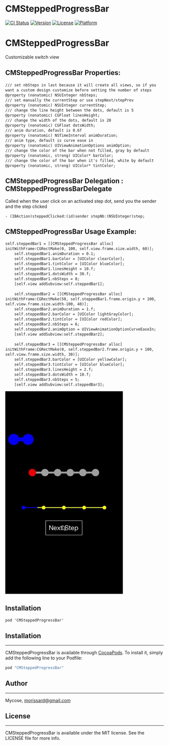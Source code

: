 # CMSteppedProgressBar

[![CI Status](http://img.shields.io/travis/Mycose/CMSteppedProgressBar.svg?style=flat)](https://travis-ci.org/Mycose/CMSteppedProgressBar)
[![Version](https://img.shields.io/cocoapods/v/CMSteppedProgressBar.svg?style=flat)](http://cocoapods.org/pods/CMSteppedProgressBar)
[![License](https://img.shields.io/cocoapods/l/CMSteppedProgressBar.svg?style=flat)](http://cocoapods.org/pods/CMSteppedProgressBar)
[![Platform](https://img.shields.io/cocoapods/p/CMSteppedProgressBar.svg?style=flat)](http://cocoapods.org/pods/CMSteppedProgressBar)

# CMSteppedProgressBar
Customizable switch view

CMSteppedProgressBar Properties:
---------------------------------------------------
```objc
/// set nbSteps in last because it will create all views, so if you want a custom design customize before setting the number of steps
@property (nonatomic) NSUInteger nbSteps;
/// set manually the currentStep or use stepNext/stepPrev
@property (nonatomic) NSUInteger currentStep;
/// change the line height between the dots, default is 5
@property (nonatomic) CGFloat linesHeight;
/// change the width of the dots, default is 20
@property (nonatomic) CGFloat dotsWidth;
/// anim duration, default is 0.6f
@property (nonatomic) NSTimeInterval animDuration;
/// anim type, default is curve ease in
@property (nonatomic) UIViewAnimationOptions animOption;
/// change the color of the bar when not filled, gray by default
@property (nonatomic, strong) UIColor* barColor;
/// change the color of the bar when it's filled, white by default
@property (nonatomic, strong) UIColor* tintColor;
```

CMSteppedProgressBar Delegation : CMSteppedProgressBarDelegate
---------------------------------------------------
Called when the user click on an activated step dot, send you the sender and the step clicked
```objc
- (IBAction)steppedClicked:(id)sender stepNb:(NSUInteger)step;
```

CMSteppedProgressBar Usage Example:
---------------------------------------------------
```objc
self.steppedBar1 = [[CMSteppedProgressBar alloc] initWithFrame:CGRectMake(0, 100, self.view.frame.size.width, 60)];
    self.steppedBar1.animDuration = 0.1;
    self.steppedBar1.barColor = [UIColor clearColor];
    self.steppedBar1.tintColor = [UIColor blueColor];
    self.steppedBar1.linesHeight = 10.f;
    self.steppedBar1.dotsWidth = 30.f;
    self.steppedBar1.nbSteps = 8;
    [self.view addSubview:self.steppedBar1];
    
    self.steppedBar2 = [[CMSteppedProgressBar alloc] initWithFrame:CGRectMake(50, self.steppedBar1.frame.origin.y + 100, self.view.frame.size.width-100, 40)];
    self.steppedBar2.animDuration = 1.f;
    self.steppedBar2.barColor = [UIColor lightGrayColor];
    self.steppedBar2.tintColor = [UIColor redColor];
    self.steppedBar2.nbSteps = 6;
    self.steppedBar2.animOption = UIViewAnimationOptionCurveEaseIn;
    [self.view addSubview:self.steppedBar2];
    
    self.steppedBar3 = [[CMSteppedProgressBar alloc] initWithFrame:CGRectMake(0, self.steppedBar2.frame.origin.y + 100, self.view.frame.size.width, 30)];
    self.steppedBar3.barColor = [UIColor yellowColor];
    self.steppedBar3.tintColor = [UIColor blueColor];
    self.steppedBar3.linesHeight = 2.f;
    self.steppedBar3.dotsWidth = 10.f;
    self.steppedBar3.nbSteps = 5;
    [self.view addSubview:self.steppedBar3];
```
![Gif](./Screenshots/steppedBarDemo.gif)

Installation
---------------------------------------------------
```objc
pod 'CMSteppedProgressBar'
```

## Installation
---------------------------------------------------
CMSteppedProgressBar is available through [CocoaPods](http://cocoapods.org). To install
it, simply add the following line to your Podfile:

```ruby
pod "CMSteppedProgressBar"
```

## Author
---------------------------------------------------
Mycose, morissard@gmail.com

## License
---------------------------------------------------
CMSteppedProgressBar is available under the MIT license. See the LICENSE file for more info.

